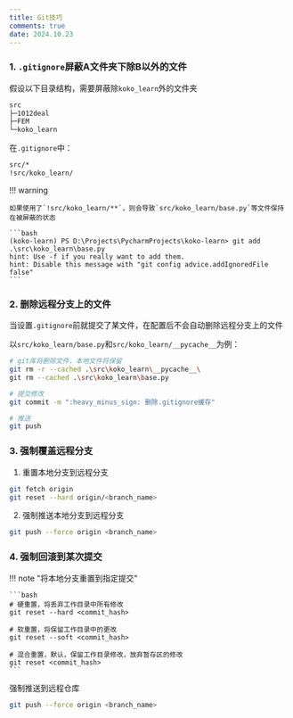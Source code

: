 ```yaml
---
title: Git技巧
comments: true
date: 2024.10.23
---
```


### 1. `.gitignore`屏蔽A文件夹下除B以外的文件

假设以下目录结构，需要屏蔽除`koko_learn`外的文件夹

```bash
src
├─1012deal
├─FEM
└─koko_learn
```

在`.gitignore`中：

```bash
src/*
!src/koko_learn/
```

!!! warning 

	如果使用了`!src/koko_learn/**`，则会导致`src/koko_learn/base.py`等文件保持在被屏蔽的状态
	
	```bash
	(koko-learn) PS D:\Projects\PycharmProjects\koko-learn> git add .\src\koko_learn\base.py
	hint: Use -f if you really want to add them.
	hint: Disable this message with "git config advice.addIgnoredFile false"
	```

### 2. 删除远程分支上的文件

当设置`.gitignore`前就提交了某文件，在配置后不会自动删除远程分支上的文件

以`src/koko_learn/base.py`和`src/koko_learn/__pycache__`为例：

```bash
# git库将删除文件，本地文件将保留
git rm -r --cached .\src\koko_learn\__pycache__\
git rm --cached .\src\koko_learn\base.py

# 提交修改
git commit -m ":heavy_minus_sign: 删除.gitignore缓存"

# 推送
git push
```

### 3. 强制覆盖远程分支

1. 重置本地分支到远程分支

```bash
git fetch origin
git reset --hard origin/<branch_name>
```

2. 强制推送本地分支到远程分支

```bash
git push --force origin <branch_name>
```

### 4. 强制回滚到某次提交

!!! note "将本地分支重置到指定提交"

    ```bash
    # 硬重置，将丢弃工作目录中所有修改
    git reset --hard <commit_hash>
    
    # 软重置，将保留工作目录中的更改
    git reset --soft <commit_hash>
    
    # 混合重置，默认，保留工作目录修改，放弃暂存区的修改
    git reset <commit_hash>
    ```

强制推送到远程仓库

```bash
git push --force origin <branch_name>
```
